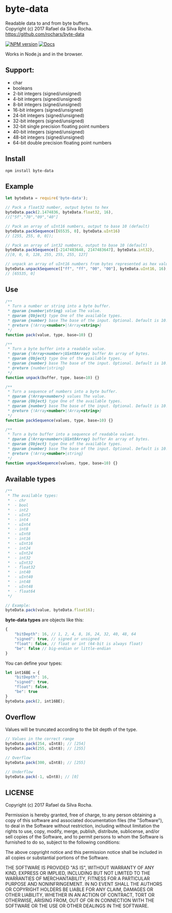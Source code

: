 # byte-data
Readable data to and from byte buffers.  
Copyright (c) 2017 Rafael da Silva Rocha.  
https://github.com/rochars/byte-data

[![NPM version](https://img.shields.io/npm/v/byte-data.svg?style=for-the-badge)](https://www.npmjs.com/package/byte-data) [![Docs](https://img.shields.io/badge/docs-online-blue.svg?style=for-the-badge)](https://rochars.github.io/byte-data/index.html)

Works in Node.js and in the browser.

## Support:
- char
- booleans
- 2-bit integers (signed/unsigned)
- 4-bit integers (signed/unsigned)
- 8-bit integers (signed/unsigned)
- 16-bit integers (signed/unsigned)
- 24-bit integers (signed/unsigned)
- 32-bit integers (signed/unsigned)
- 32-bit single precision floating point numbers
- 40-bit integers (signed/unsigned)
- 48-bit integers (signed/unsigned)
- 64-bit double precision floating point numbers

## Install
```
npm install byte-data
```

## Example
```javascript
let byteData = require('byte-data');

// Pack a float32 number, output bytes to hex
byteData.pack(2.1474836, byteData.float32, 16),
//["5f","70","09","40"]

// Pack an array of uInt16 numbers, output to base 10 (default)
byteData.packSequence([65535, 0], byteData.uInt16)
// [255, 255, 0, 0]);

// Pack an array of int32 numbers, output to base 10 (default)
byteData.packSequence([-2147483648, 2147483647], byteData.int32),
//[0, 0, 0, 128, 255, 255, 255, 127]

// unpack an array of uInt16 numbers from bytes represented as hex values
byteData.unpackSequence(["ff", "ff", "00", "00"], byteData.uInt16, 16),
// [65535, 0]
```

## Use
```javascript
/**
 * Turn a number or string into a byte buffer.
 * @param {number|string} value The value.
 * @param {Object} type One of the available types.
 * @param {number} base The base of the input. Optional. Default is 10.
 * @return {!Array<number>|!Array<string>}
 */
function pack(value, type, base=10) {}

/**
 * Turn a byte buffer into a readable value.
 * @param {!Array<number>|Uint8Array} buffer An array of bytes.
 * @param {Object} type One of the available types.
 * @param {number} base The base of the input. Optional. Default is 10.
 * @return {number|string}
 */
function unpack(buffer, type, base=10) {}

/**
 * Turn a sequence of numbers into a byte buffer.
 * @param {!Array<number>} values The value.
 * @param {Object} type One of the available types.
 * @param {number} base The base of the input. Optional. Default is 10.
 * @return {!Array<number>|!Array<string>}
 */
function packSequence(values, type, base=10) {}

/**
 * Turn a byte buffer into a sequence of readable values.
 * @param {!Array<number>|Uint8Array} buffer An array of bytes.
 * @param {Object} type One of the available types.
 * @param {number} base The base of the input. Optional. Default is 10.
 * @return {!Array<number>|string}
 */
function unpackSequence(values, type, base=10) {}
```

## Available types
```javascript
/**
 * The available types:
 *  - chr
 *  - bool
 *  - int2
 *  - uInt2
 *  - int4
 *  - uInt4
 *  - int8
 *  - uInt8
 *  - int16
 *  - uInt16
 *  - int24
 *  - uInt24
 *  - int32
 *  - uInt32
 *  - float32
 *  - int40
 *  - uInt40
 *  - int48
 *  - uInt48
 *  - float64
 */

// Example:
byteData.pack(value, byteData.float16);
```

**byte-data types** are objects like this:
```javascript
{
    "bitDepth": 16, // 1, 2, 4, 8, 16, 24, 32, 40, 48, 64
    "signed": true, // signed or unsigned
    "float": false, // float or int (64-bit is always float)
    "be": false // big-endian or little-endian
}
```

You can define your types:
```javascript
let int16BE = {
    "bitDepth": 16,
    "signed": true,
    "float": false,
    "be": true
}
byteData.pack(2, int16BE);
```

## Overflow
Values will be truncated according to the bit depth of the type.
```javascript
// Values in the correct range
byteData.pack(254, uInt8); // [254]
byteData.pack(255, uInt8); // [255]

// Overflow
byteData.pack(300, uInt8); // [255]

// Underflow
byteData.pack(-1, uInt8); // [0]
```

## LICENSE
Copyright (c) 2017 Rafael da Silva Rocha.

Permission is hereby granted, free of charge, to any person obtaining
a copy of this software and associated documentation files (the
"Software"), to deal in the Software without restriction, including
without limitation the rights to use, copy, modify, merge, publish,
distribute, sublicense, and/or sell copies of the Software, and to
permit persons to whom the Software is furnished to do so, subject to
the following conditions:

The above copyright notice and this permission notice shall be
included in all copies or substantial portions of the Software.

THE SOFTWARE IS PROVIDED "AS IS", WITHOUT WARRANTY OF ANY KIND,
EXPRESS OR IMPLIED, INCLUDING BUT NOT LIMITED TO THE WARRANTIES OF
MERCHANTABILITY, FITNESS FOR A PARTICULAR PURPOSE AND
NONINFRINGEMENT. IN NO EVENT SHALL THE AUTHORS OR COPYRIGHT HOLDERS BE
LIABLE FOR ANY CLAIM, DAMAGES OR OTHER LIABILITY, WHETHER IN AN ACTION
OF CONTRACT, TORT OR OTHERWISE, ARISING FROM, OUT OF OR IN CONNECTION
WITH THE SOFTWARE OR THE USE OR OTHER DEALINGS IN THE SOFTWARE.
